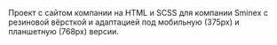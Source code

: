 Проект с сайтом компании на HTML и SCSS для компании Sminex с резиновой вёрсткой и адаптацией под мобильную (375px) и планшетную (768px) версии.
